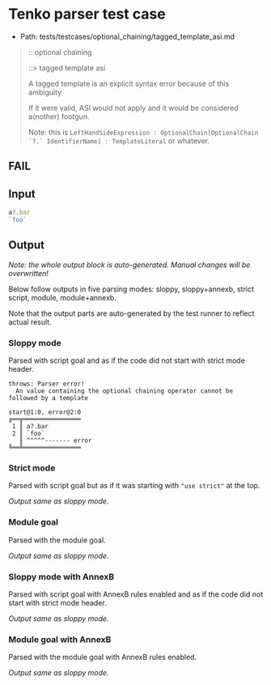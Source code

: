 # Tenko parser test case

- Path: tests/testcases/optional_chaining/tagged_template_asi.md

> :: optional chaining
>
> ::> tagged template asi
>
> A tagged template is an explicit syntax error because of this ambiguity
>
> If it were valid, ASI would not apply and it would be considered a(nother) footgun.
>
> Note: this is ``LeftHandSideExpression : OptionalChain[OptionalChain `?.` IdentifierName] : TemplateLiteral`` or whatever.

## FAIL

## Input

`````js
a?.bar
`foo`
`````

## Output

_Note: the whole output block is auto-generated. Manual changes will be overwritten!_

Below follow outputs in five parsing modes: sloppy, sloppy+annexb, strict script, module, module+annexb.

Note that the output parts are auto-generated by the test runner to reflect actual result.

### Sloppy mode

Parsed with script goal and as if the code did not start with strict mode header.

`````
throws: Parser error!
  An value containing the optional chaining operator cannot be followed by a template

start@1:0, error@2:0
╔══╦════════════════
 1 ║ a?.bar
 2 ║ `foo`
   ║ ^^^^^------- error
╚══╩════════════════

`````

### Strict mode

Parsed with script goal but as if it was starting with `"use strict"` at the top.

_Output same as sloppy mode._

### Module goal

Parsed with the module goal.

_Output same as sloppy mode._

### Sloppy mode with AnnexB

Parsed with script goal with AnnexB rules enabled and as if the code did not start with strict mode header.

_Output same as sloppy mode._

### Module goal with AnnexB

Parsed with the module goal with AnnexB rules enabled.

_Output same as sloppy mode._

